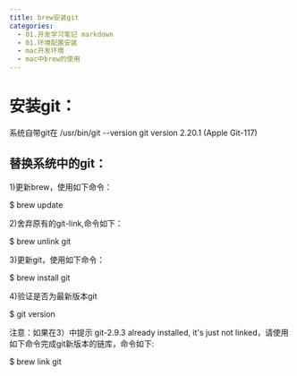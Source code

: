 ```yaml
---
title: brew安装git
categories:
  - 01.开发学习笔记 markdown
  - 01.环境配置安装
  - mac开发环境
  - mac中brew的使用
---
```

# 安装git：
系统自带git在 /usr/bin/git --version
git version 2.20.1 (Apple Git-117)

## 替换系统中的git：

1)更新brew，使用如下命令：

$ brew update

2)舍弃原有的git-link,命令如下：

$ brew unlink git

3)更新git，使用如下命令：

$ brew install git

4)验证是否为最新版本git

$ git version

注意：如果在3）中提示 git-2.9.3 already installed, it's just not linked，请使用如下命令完成git新版本的链库，命令如下:

$ brew link git